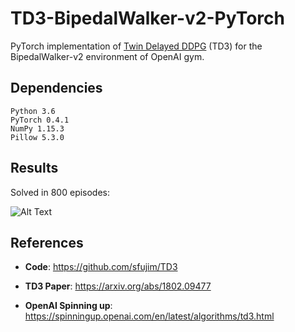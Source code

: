 # TD3-BipedalWalker-v2-PyTorch

PyTorch implementation of [Twin Delayed DDPG](https://arxiv.org/abs/1802.09477) (TD3) for the BipedalWalker-v2 environment of OpenAI gym.

## Dependencies
```
Python 3.6
PyTorch 0.4.1
NumPy 1.15.3
Pillow 5.3.0
```

## Results

Solved in 800 episodes:

![Alt Text](https://github.com/nikhilbarhate99/TD3-BipedalWalker-v2-PyTorch/blob/master/gif/GIF-ONE.gif)

## References

- **Code**: https://github.com/sfujim/TD3

- **TD3 Paper**: https://arxiv.org/abs/1802.09477

- **OpenAI Spinning up**: https://spinningup.openai.com/en/latest/algorithms/td3.html

